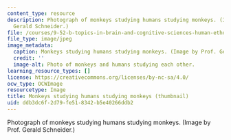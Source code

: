 ```yaml
---
content_type: resource
description: Photograph of monkeys studying humans studying monkeys. (Image by Prof.
  Gerald Schneider.)
file: /courses/9-52-b-topics-in-brain-and-cognitive-sciences-human-ethology-spring-2001/ddb3dc6f2d79fe518342b5e40266ddb2_9-52s01-th.jpg
file_type: image/jpeg
image_metadata:
  caption: Monkeys studying humans studying monkeys. (Image by Prof. Gerald Schneider.)
  credit: ''
  image-alt: Photo of monkeys and humans studying each other.
learning_resource_types: []
license: https://creativecommons.org/licenses/by-nc-sa/4.0/
ocw_type: OCWImage
resourcetype: Image
title: Monkeys studying humans studying monkeys (thumbnail)
uid: ddb3dc6f-2d79-fe51-8342-b5e40266ddb2
---
```

Photograph of monkeys studying humans studying monkeys. (Image by Prof. Gerald Schneider.)